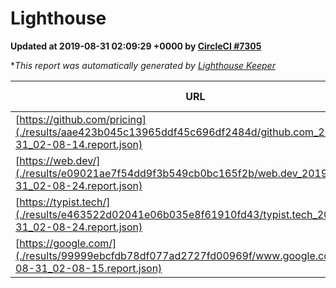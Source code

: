 
# Lighthouse

**Updated at 2019-08-31 02:09:29 +0000 by [CircleCI #7305](https://circleci.com/gh/ItinerisLtd/lighthouse-keeper-example/7305)**

**This report was automatically generated by [Lighthouse Keeper](https://github.com/itinerisltd/lighthouse-keeper)*

| URL | Performance | Accessibility | Best Practices | SEO | PWA | Updated At |
| --- | --- | --- | --- | --- | --- | --- |
| [https://github.com/pricing](./results/aae423b045c13965ddf45c696df2484d/github.com_2019-08-31_02-08-14.report.json) | 0.9 | 0.93 | 0.93 | 0.92 | 0.56 | 2019-08-31T02:08:14.457Z |
| [https://web.dev/](./results/e09021ae7f54dd9f3b549cb0bc165f2b/web.dev_2019-08-31_02-08-24.report.json) | 0.59 | 0.9 | 1 | 0.97 | 1 | 2019-08-31T02:08:24.269Z |
| [https://typist.tech/](./results/e463522d02041e06b035e8f61910fd43/typist.tech_2019-08-31_02-08-24.report.json) |  |  |  |  |  | 2019-08-31T02:08:24.206Z |
| [https://google.com/](./results/99999ebcfdb78df077ad2727fd00969f/www.google.com_2019-08-31_02-08-15.report.json) | 0.94 | 0.86 | 0.93 | 0.83 | 0.56 | 2019-08-31T02:08:15.651Z |
